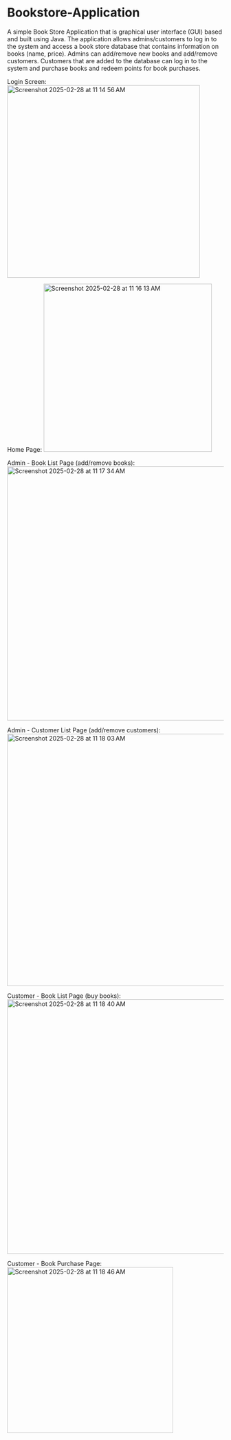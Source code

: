 # Bookstore-Application

A simple Book Store Application that is graphical user interface (GUI) based and built using Java. The application allows admins/customers to log in to the system and access a book store database that contains information on books (name, price). Admins can add/remove new books and add/remove customers. Customers that are added to the database can log in to the system and purchase books and redeem points for book purchases.

Login Screen:
<img width="448" alt="Screenshot 2025-02-28 at 11 14 56 AM" src="https://github.com/user-attachments/assets/65a2a7fd-d8bd-47f4-8eb1-d498efc9ee58" />

Home Page:
<img width="391" alt="Screenshot 2025-02-28 at 11 16 13 AM" src="https://github.com/user-attachments/assets/d75ac5c4-eb61-43fa-a75c-cfae39a553d9" />

Admin - Book List Page (add/remove books):
<img width="591" alt="Screenshot 2025-02-28 at 11 17 34 AM" src="https://github.com/user-attachments/assets/bee6be7f-d801-4b4b-bc85-4b4e1c4d2481" />

Admin - Customer List Page (add/remove customers):
<img width="587" alt="Screenshot 2025-02-28 at 11 18 03 AM" src="https://github.com/user-attachments/assets/b4d73391-9c9f-4487-becb-d87e5020afc3" />

Customer - Book List Page (buy books):
<img width="592" alt="Screenshot 2025-02-28 at 11 18 40 AM" src="https://github.com/user-attachments/assets/ac0f2ee6-2344-4c35-bf27-e0056e1d0d43" />

Customer - Book Purchase Page:
<img width="386" alt="Screenshot 2025-02-28 at 11 18 46 AM" src="https://github.com/user-attachments/assets/4f245e06-fdff-449c-b09d-ae1deea13d0f" />
